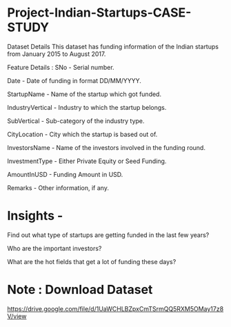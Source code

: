 # Project-Indian-Startups-CASE-STUDY
Dataset Details
This dataset has funding information of the Indian startups from January 2015 to August 2017.

Feature Details :
SNo - Serial number.

Date - Date of funding in format DD/MM/YYYY.

StartupName - Name of the startup which got funded.

IndustryVertical - Industry to which the startup belongs.

SubVertical - Sub-category of the industry type.

CityLocation - City which the startup is based out of.

InvestorsName - Name of the investors involved in the funding round.

InvestmentType - Either Private Equity or Seed Funding.

AmountInUSD - Funding Amount in USD.

Remarks - Other information, if any.

# Insights -
Find out what type of startups are getting funded in the last few years?

Who are the important investors?

What are the hot fields that get a lot of funding these days?

# Note : Download Dataset
https://drive.google.com/file/d/1UaWCHLBZpxCmTSrmQQ5RXM5OMay17z8V/view
